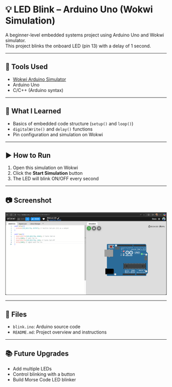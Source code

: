 # 💡 LED Blink – Arduino Uno (Wokwi Simulation)

A beginner-level embedded systems project using Arduino Uno and Wokwi simulator.  
This project blinks the onboard LED (pin 13) with a delay of 1 second.

---

## 🔧 Tools Used
- [Wokwi Arduino Simulator](https://wokwi.com/)
- Arduino Uno
- C/C++ (Arduino syntax)

---

## 🧠 What I Learned
- Basics of embedded code structure (`setup()` and `loop()`)
- `digitalWrite()` and `delay()` functions
- Pin configuration and simulation on Wokwi

---

## ▶️ How to Run
1. Open this simulation on Wokwi
2. Click the **Start Simulation** button
3. The LED will blink ON/OFF every second

---

## 📷 Screenshot

![LED Blink Simulation](screenshot.png)


---

## 📁 Files
- `blink.ino`: Arduino source code
- `README.md`: Project overview and instructions

---

## 📚 Future Upgrades
- Add multiple LEDs
- Control blinking with a button
- Build Morse Code LED blinker
